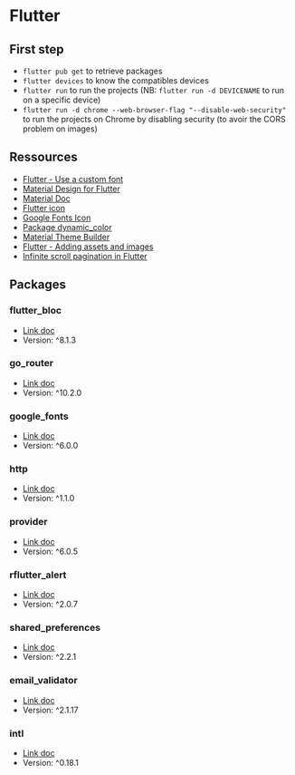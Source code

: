# Flutter

## First step

- `flutter pub get` to retrieve packages
- `flutter devices` to know the compatibles devices
- `flutter run` to run the projects (NB: `flutter run -d DEVICENAME` to run on a specific device)
- `flutter run -d chrome --web-browser-flag "--disable-web-security"` to run the projects on Chrome by disabling security (to avoir the CORS problem on images)

## Ressources

- [Flutter - Use a custom font](https://docs.flutter.dev/cookbook/design/fonts)
- [Material Design for Flutter](https://docs.flutter.dev/ui/design/material)
- [Material Doc](https://m3.material.io/)
- [Flutter icon](https://www.fluttericon.com)
- [Google Fonts Icon](https://fonts.google.com/icons)
- [Package dynamic_color](https://pub.dev/packages/dynamic_color)
- [Material Theme Builder](https://m3.material.io/theme-builder#/dynamic)
- [Flutter - Adding assets and images](https://docs.flutter.dev/ui/assets/assets-and-images)
- [Infinite scroll pagination in Flutter](https://blog.logrocket.com/implement-infinite-scroll-pagination-flutter/)



## Packages

### flutter_bloc

- [Link doc](https://pub.dev/packages/flutter_bloc)
- Version: ^8.1.3

### go_router

- [Link doc](https://pub.dev/packages/go_router)
- Version: ^10.2.0

### google_fonts

- [Link doc](https://pub.dev/packages/google_fonts)
- Version: ^6.0.0

### http

- [Link doc](https://pub.dev/packages/http)
- Version: ^1.1.0

### provider

- [Link doc](https://pub.dev/packages/provider)
- Version: ^6.0.5

### rflutter_alert

- [Link doc](https://pub.dev/packages/rflutter_alert)
- Version: ^2.0.7

### shared_preferences

- [Link doc](https://pub.dev/packages/shared_preferences)
- Version: ^2.2.1

### email_validator

- [Link doc](https://pub.dev/packages/email_validator)
- Version: ^2.1.17

### intl

- [Link doc](https://pub.dev/packages/intl)
- Version: ^0.18.1

